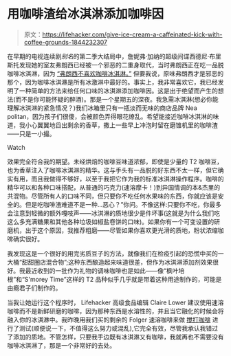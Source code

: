 # 用咖啡渣给冰淇淋添加咖啡因

> 原文：<https://lifehacker.com/give-ice-cream-a-caffeinated-kick-with-coffee-grounds-1844232307>

在早期的电视连续剧*别名*的第二季大结局中，詹妮弗·加纳的超级间谍西德尼·布里斯托发现她的室友弗朗西已经被一个邪恶的二重身取代，当时弗朗西正在吃一品脱咖啡冰淇淋，因为 [“弗朗西不喜欢咖啡冰淇淋。”](https://www.youtube.com/watch?v=imaZnz7Ne4w) 但要我说，原味弗朗西才是邪恶的那个，因为咖啡冰淇淋是所有冰激淋中最好的。事实上，我非常喜欢它，我已经发明了一种简单的方法来给任何口味的冰淇淋添加咖啡因。这是出于绝望而产生的想法(而不是你可能怀疑的醉酒)。那是一个星期五的深夜。我急需冰淇淋(想必你能理解冰淇淋的紧急情况？)我们冰箱里只有一瓶淡而无味的商店品牌 Nea politan，因为孩子们很傻，会被颜色弄得眼花缭乱。希望能接近咖啡冰淇淋的味道，我小心翼翼地舀出剩余的香草，撒上一些早上冲泡时留在磨锥机里的咖啡渣——只是一小撮。

Watch

效果完全符合我的期望。未经烘焙的咖啡豆味道浓郁，即使是少量的 T2 咖啡豆，也为香草注入了咖啡冰淇淋的精华。这与手头有一品脱的好东西不太一样，但它确实有用，而且我做得不够好，以至于我把它作为我的标准冰淇淋操作程序。咖啡的精华可以和各种口味搭配，从普通的巧克力(速溶摩卡！)到异国情调的本&杰里的共混物。尽管所有人的口味不同，但只要你不吃任何水果味的东西，你就应该是安全的。但是吃咖啡渣难道不是一种...恶心？”你问。不像这样:只要你不吃，你最多会注意到轻微的额外嘎吱声——冰淇淋的质地很少是件坏事(这就是为什么我们吃这么多充满糖果和其他各种垃圾如椒盐卷饼的口味)。如果你有一个可变设置的研磨机，出于这个原因，我推荐粗磨——尽管如果你喜欢更光滑的质地，粉状浓缩咖啡确实很好。

我发现这是一个很好的用完劣质豆子的方法，就像我们在检疫引起的恐慌中买的一大桶“甜甜圈店混合物”;这种东西酿造起来味道很差，但作为冰淇淋添加剂效果很好。我最近收到的一批作为礼物的调味咖啡也是如此——像“枫叶培根”和“S'morey Time”这样的 T2 品种似乎几乎就是带着这种用途制作的，可能是由瘾君子们制作的。

当我让她运行这个程序时， Lifehacker 高级食品编辑 Claire Lower 建议使用速溶咖啡而不是新鲜研磨的咖啡，因为那种东西是水溶性的，并且当它融化的时候会将融入你的冰淇淋中。我昨晚用我们买的剩余的 Folger 速溶咖啡来做 [搅打咖啡](https://skillet.lifehacker.com/how-to-create-a-coffee-shop-experience-at-home-1842871907) 进行了测试(顺便说一下，不值得这么努力或混乱),它完全有效，尽管我承认我错过了添加的质地。不管怎样，只要我手边既有冰淇淋又有咖啡，我就再也不需要没有咖啡冰淇淋了，那是一个非常好的去处。